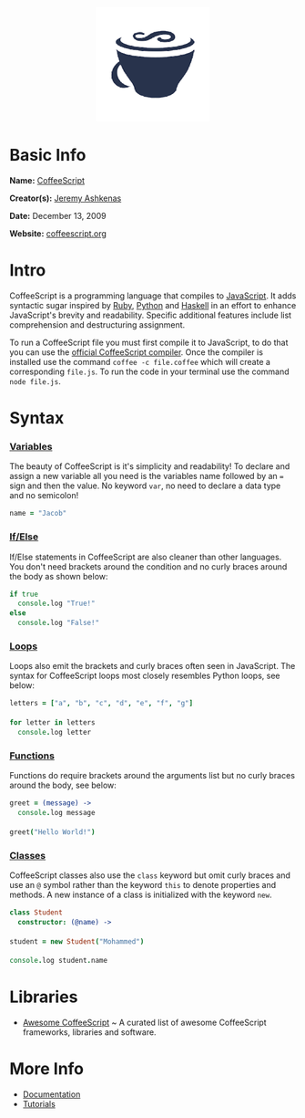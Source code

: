 <p align="center"><img width="200" height="200" src="https://github.com/jgphilpott/babel/blob/main/CoffeeScript/logo.png"></p>

# Basic Info

**Name:** [CoffeeScript](https://en.wikipedia.org/wiki/CoffeeScript)

**Creator(s):** [Jeremy Ashkenas](https://github.com/jashkenas)

**Date:** December 13, 2009

**Website:** [coffeescript.org](https://coffeescript.org)

# Intro

CoffeeScript is a programming language that compiles to [JavaScript](https://github.com/jgphilpott/babel/blob/main/JavaScript/README.md). It adds syntactic sugar inspired by [Ruby](https://github.com/jgphilpott/babel/blob/main/Ruby/README.md), [Python](https://github.com/jgphilpott/babel/blob/main/Python/README.md) and [Haskell](https://github.com/jgphilpott/babel/blob/main/Haskell/README.md) in an effort to enhance JavaScript's brevity and readability. Specific additional features include list comprehension and destructuring assignment.

To run a CoffeeScript file you must first compile it to JavaScript, to do that you can use the [official CoffeeScript compiler](https://coffeescript.org/#cli). Once the compiler is installed use the command `coffee -c file.coffee` which will create a corresponding `file.js`. To run the code in your terminal use the command `node file.js`.

# Syntax

### [Variables](https://www.tutorialspoint.com/coffeescript/coffeescript_variables.htm)

The beauty of CoffeeScript is it's simplicity and readability! To declare and assign a new variable all you need is the variables name followed by an `=` sign and then the value. No keyword `var`, no need to declare a data type and no semicolon!

```coffee
name = "Jacob"
```

### [If/Else](https://www.tutorialspoint.com/coffeescript/coffeescript_conditionals.htm)

If/Else statements in CoffeeScript are also cleaner than other languages. You don't need brackets around the condition and no curly braces around the body as shown below:

```coffee
if true
  console.log "True!"
else
  console.log "False!"
```

### [Loops](https://www.tutorialspoint.com/coffeescript/coffeescript_loops.htm)

Loops also emit the brackets and curly braces often seen in JavaScript. The syntax for CoffeeScript loops most closely resembles Python loops, see below:

```coffee
letters = ["a", "b", "c", "d", "e", "f", "g"]

for letter in letters
  console.log letter
```

### [Functions](https://www.tutorialspoint.com/coffeescript/coffeescript_functions.htm)

Functions do require brackets around the arguments list but no curly braces around the body, see below:

```coffee
greet = (message) ->
  console.log message

greet("Hello World!")
```

### [Classes](https://www.tutorialspoint.com/coffeescript/coffeescript_classes_and_inheritance.htm)

CoffeeScript classes also use the `class` keyword but omit curly braces and use an `@` symbol rather than the keyword `this` to denote properties and methods. A new instance of a class is initialized with the keyword `new`.

```coffee
class Student
  constructor: (@name) ->

student = new Student("Mohammed")

console.log student.name
```

# Libraries

 - [Awesome CoffeeScript](https://github.com/uhub/awesome-coffeescript) ~ A curated list of awesome CoffeeScript frameworks, libraries and software.

# More Info

 - [Documentation](https://coffeescript.org/v1)
 - [Tutorials](https://www.tutorialspoint.com/coffeescript/index.htm)
